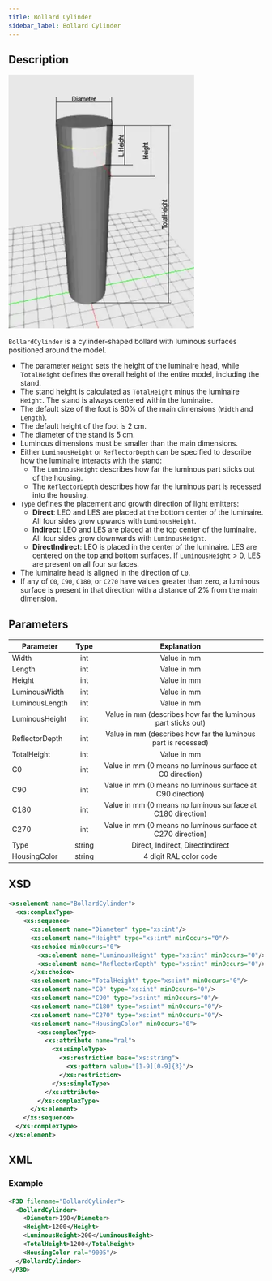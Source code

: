 ```yaml
---
title: Bollard Cylinder
sidebar_label: Bollard Cylinder
---
```


## Description

![Bollard Cylinder](/img/docs/geometry/parametric/bollard-cylinder.webp)

`BollardCylinder` is a cylinder-shaped bollard with luminous surfaces positioned around the model.

- The parameter `Height` sets the height of the luminaire head, while `TotalHeight` defines the overall height of the entire model, including the stand.
- The stand height is calculated as `TotalHeight` minus the luminaire `Height`. The stand is always centered within the luminaire.
- The default size of the foot is 80% of the main dimensions (`Width` and `Length`).
- The default height of the foot is 2 cm.
- The diameter of the stand is 5 cm.
- Luminous dimensions must be smaller than the main dimensions.
- Either `LuminousHeight` or `ReflectorDepth` can be specified to describe how the luminaire interacts with the stand:
  - The `LuminousHeight` describes how far the luminous part sticks out of the housing.
  - The `ReflectorDepth` describes how far the luminous part is recessed into the housing.
- `Type` defines the placement and growth direction of light emitters:
  - **Direct**: LEO and LES are placed at the bottom center of the luminaire. All four sides grow upwards with `LuminousHeight`.
  - **Indirect**: LEO and LES are placed at the top center of the luminaire. All four sides grow downwards with `LuminousHeight`.
  - **DirectIndirect**: LEO is placed in the center of the luminaire. LES are centered on the top and bottom surfaces. If `LuminousHeight` > 0, LES are present on all four surfaces.
- The luminaire head is aligned in the direction of `C0`.
- If any of `C0`, `C90`, `C180`, or `C270` have values greater than zero, a luminous surface is present in that direction with a distance of 2% from the main dimension.

## Parameters

| Parameter        | Type    | Explanation                                                         |
| ---------------- | :-----: | :-----------------------------------------------------------------: |
| Width            | int     | Value in mm                                                         |
| Length           | int     | Value in mm                                                         |
| Height           | int     | Value in mm                                                         |
| LuminousWidth    | int     | Value in mm                                                         |
| LuminousLength   | int     | Value in mm                                                         |
| LuminousHeight   | int     | Value in mm (describes how far the luminous part sticks out)         |
| ReflectorDepth   | int     | Value in mm (describes how far the luminous part is recessed)       |
| TotalHeight      | int     | Value in mm                                                         |
| C0               | int     | Value in mm (0 means no luminous surface at C0 direction)          |
| C90              | int     | Value in mm (0 means no luminous surface at C90 direction)         |
| C180             | int     | Value in mm (0 means no luminous surface at C180 direction)        |
| C270             | int     | Value in mm (0 means no luminous surface at C270 direction)        |
| Type             | string  | Direct, Indirect, DirectIndirect                                   |
| HousingColor     | string  | 4 digit RAL color code                                   |

## XSD

```xml
<xs:element name="BollardCylinder">
  <xs:complexType>
    <xs:sequence>
      <xs:element name="Diameter" type="xs:int"/>
      <xs:element name="Height" type="xs:int" minOccurs="0"/>
      <xs:choice minOccurs="0">
        <xs:element name="LuminousHeight" type="xs:int" minOccurs="0"/>
        <xs:element name="ReflectorDepth" type="xs:int" minOccurs="0"/>
      </xs:choice>
      <xs:element name="TotalHeight" type="xs:int" minOccurs="0"/>
      <xs:element name="C0" type="xs:int" minOccurs="0"/>
      <xs:element name="C90" type="xs:int" minOccurs="0"/>
      <xs:element name="C180" type="xs:int" minOccurs="0"/>
      <xs:element name="C270" type="xs:int" minOccurs="0"/>
      <xs:element name="HousingColor" minOccurs="0">
        <xs:complexType>
          <xs:attribute name="ral">
            <xs:simpleType>
              <xs:restriction base="xs:string">
                <xs:pattern value="[1-9][0-9]{3}"/>
              </xs:restriction>
            </xs:simpleType>
          </xs:attribute>
        </xs:complexType>
      </xs:element>
    </xs:sequence>
  </xs:complexType>
</xs:element>
```

## XML
### Example 

```xml
<P3D filename="BollardCylinder">
  <BollardCylinder>
    <Diameter>190</Diameter>
    <Height>1200</Height>
    <LuminousHeight>200</LuminousHeight>
    <TotalHeight>1200</TotalHeight>
    <HousingColor ral="9005"/> 
  </BollardCylinder>
</P3D>
```
